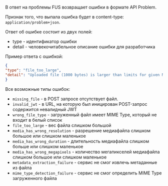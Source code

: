 В ответ на проблемы FUS возвращает ошибки в формате API Problem.

Признак того, что выпала ошибка будет в content-type: `application/problem+json`.

Ответ об ошибке состоит из двух полей:
- type - идентификатор ошибки
- detail - человекочитабельное описание ошибки для разработчика

Пример ответа с ошибкой:
```json
{
"type": "file_too_large",
"detail": "Uploaded file (1000 bytes) is larger than limits for given MIME Type. Limit is 500 bytes"
}
```

Все возможные типы ошибок:
- `missing_file` - в POST запросе отсутствует файл.
- `invalid_jwt` - в URL, на которую был иницирован POST-запрос содержится невалидный JWT
- `wrong_file_type` - загруженный файл имеет MIME Type, который не входит в белый список
- `file_too_large` - вес файла слишком большой
- `media_has_wrong_resolution` - разрешение медиафайла слишком большое или слишком маленькое
- `media_has_wrong_duration` - длительность медиафайла слишком больше или слишком маленькое
- `media_has_wrong_megapixels` - количество мегапикселей медиафайла слишком большое или слишком маленькое
- `metadata_extraction_failure` - сервис не смог извлечь метаданные из файла
- `mime_type_detection_failure` - сервис не смог определить MIME Type загруженного файла